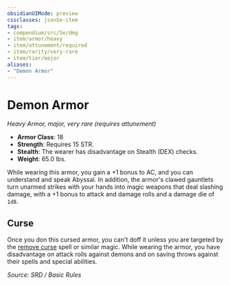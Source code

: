 ```yaml
---
obsidianUIMode: preview
cssclasses: json5e-item
tags:
- compendium/src/5e/dmg
- item/armor/heavy
- item/attunement/required
- item/rarity/very-rare
- item/tier/major
aliases: 
- "Demon Armor"
---
```

# Demon Armor
*Heavy Armor, major, very rare (requires attunement)*  

- **Armor Class**: 18
- **Strength**: Requires 15 STR.
- **Stealth**: The wearer has disadvantage on Stealth (DEX) checks.
- **Weight**: 65.0 lbs.

While wearing this armor, you gain a +1 bonus to AC, and you can understand and speak Abyssal. In addition, the armor's clawed gauntlets turn unarmed strikes with your hands into magic weapons that deal slashing damage, with a +1 bonus to attack and damage rolls and a damage die of `1d8`.

## Curse

Once you don this cursed armor, you can't doff it unless you are targeted by the [remove curse](compendium/spells/remove-curse.md) spell or similar magic. While wearing the armor, you have disadvantage on attack rolls against demons and on saving throws against their spells and special abilities.

*Source: SRD / Basic Rules*